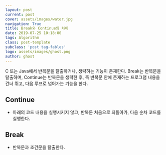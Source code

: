 ```yaml
---
layout: post
current: post
cover: assets/images/water.jpg
navigation: True
title: Break와 Continue의 차이
date: 2019-07-25 10:18:00
tags: Algorithm
class: post-template
subclass: 'post tag-fables'
logo: assets/images/ghost.png
author: ghost
---
```

C 또는 Java에서 반복문을 탈출하거나, 생략하는 기능이 존재한다.
Break는 반복문을 탈출하며, Continue는 반복문을 생략한 후, 즉 반복문 안에 존재하는 프로그램 내용을 건너 뛰고, 다음 루프로 넘어가는 기능을 한다.

## Continue
- 아래의 코드 내용을 실행시키지 않고, 반복문 처음으로 되돌아가, 다음 순차 코드를 실행한다.

## Break
- 반복문과 조건문을 탈출한다.
